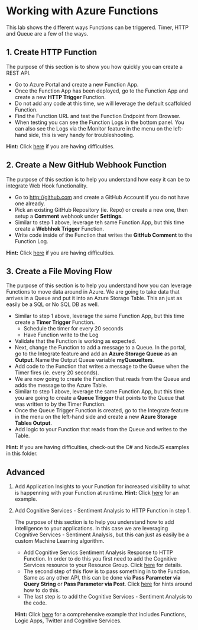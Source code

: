 # Working with Azure Functions

This lab shows the different ways Functions can be triggered. Timer, HTTP and Queue are a few of the ways.

## 1. Create HTTP Function

The purpose of this section is to show you how quickly you can create a REST API.

- Go to Azure Portal and create a new Function App.
- Once the Function App has been deployed, go to the Function App and create a new **HTTP Trigger** Function.
- Do not add any code at this time, we will leverage the default scaffolded Function.
- Find the Function URL and test the Function Endpoint from Browser.
- When testing you can see the Function Logs in the bottom panel. You can also see the Logs via the Monitor feature in the menu on the left-hand side, this is very handy for troubleshooting.

**Hint:** Click [here](https://docs.microsoft.com/en-us/azure/azure-functions/functions-create-first-azure-function) if you are having difficulties.

## 2. Create a New GitHub Webhook Function

The purpose of this section is to help you understand how easy it can be to integrate Web Hook functionality.

- Go to http://github.com and create a GitHub Account if you do not have one already.
- Pick an existing GitHub Repository (ie. Repo) or create a new one, then setup a **Comment** webhook under **Settings**.
- Similar to step 1 above, leverage teh same Function App, but this time create a **Webhhok Trigger** Function.
- Write code inside of the Function that writes the **GitHub Comment** to the Function Log.

**Hint:** Click [here](https://docs.microsoft.com/en-us/azure/azure-functions/functions-create-github-webhook-triggered-function) if you are having difficulties.

## 3. Create a File Moving Flow

The purpose of this section is to help you understand how you can leverage Functions to move data around in Azure. We are going to take data that arrives in a Queue and put it into an Azure Storage Table. This an just as easily be a SQL or No SQL DB as well.

- Similar to step 1 above, leverage the same Function App, but this time create a **Timer Trigger** Function.
	* Schedule the timer for every 20 seconds
	* Have Function write to the Log
- Validate that the Function is working as expected.
- Next, change the Function to add a message to a Queue. In the portal, go to the Integrate feature and add an **Azure Storage Queue** as an **Output**. Name the Output Queue variable **myQueueItem**.
- Add code to the Function that writes a message to the Queue when the Timer fires (ie. every 20 seconds).
- We are now going to create the Function that reads from the Queue and adds the message to the Azure Table.
- Similar to step 1 above, leverage the same Function App, but this time you are going to create a **Queue Trigger** that points to the Queue that was written to by the Timer Function.
- Once the Queue Trigger Function is created, go to the Integrate feature in the menu on the left-hand side and create a new **Azure Storage Tables Output**.
- Add logic to your Function that reads from the Queue and writes to the Table.

**Hint:** If you are having difficulties, check-out the C# and NodeJS examples in this folder.

## Advanced

1. Add Application Insights to your Function for increased visibility to what is happenning with your Function at runtime.
	**Hint:** Click [here](https://blogs.msdn.microsoft.com/appserviceteam/2017/05/10/application-insights-integration-with-functions-now-in-preview/) for an example.
2. Add Cognitive Services - Sentiment Analysis to HTTP Function in step 1.

	The purpose of this section is to help you understand how to add intelligence to your applications. In this case we are leveraging Cognitive Services - Sentiment Analysis, but this can just as easily be a custom Machine Learning algorithm.

	- Add Cognitive Servics Sentiment Analysis Response to HTTP Function. In order to do this you first need to add the Cognitive Services resource to your Resource Group. Click [here](https://docs.microsoft.com/en-us/azure/cognitive-services/cognitive-services-apis-create-account) for details.
	- The second step of this flow is to pass something in to the Function. Same as any other API, this can be done via **Pass Parameter via Query String** or **Pass Parameter via Post**. Click [here](https://docs.microsoft.com/en-us/azure/azure-functions/functions-create-serverless-api) for hints around how to do this.
	- The last step is to add the Cognitive Services - Sentiment Analysis to the code.

	**Hint:** Click [here](https://docs.microsoft.com/en-us/azure/azure-functions/functions-twitter-email) for a comprehensive example that includes Functions, Logic Apps, Twitter and Cognitive Services.
 